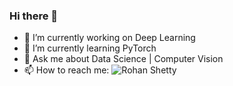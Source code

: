 ### Hi there 👋

- 🔭 I’m currently working on Deep Learning 
- 🌱 I’m currently learning PyTorch
- 💬 Ask me about Data Science | Computer Vision
- 📫 How to reach me: ![Rohan Shetty](https://www.linkedin.com/in/rohan-shetty641/)

